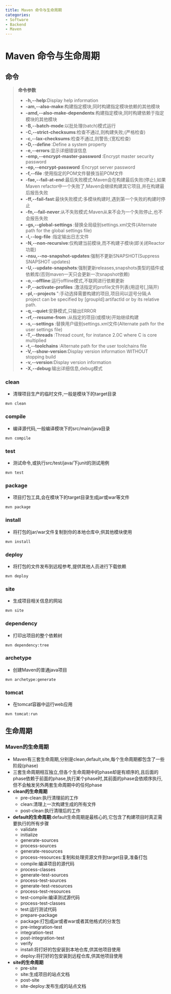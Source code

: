```yaml
---
title: Maven 命令与生命周期
categories:
- Software
- Backend
- Maven
---
```

# Maven 命令与生命周期

## 命令

> **命令参数**
>
> - **-h,--help**:Display help information
> - **-am,--also-make**:构建指定模块,同时构建指定模块依赖的其他模块
> - **-amd,--also-make-dependents**:构建指定模块,同时构建依赖于指定模块的其他模块
> - **-B,--batch-mode**:以批处理(batch)模式运行
> - **-C,--strict-checksums**:检查不通过,则构建失败;(严格检查)
> - **-c,--lax-checksums**:检查不通过,则警告;(宽松检查)
> - **-D,--define <arg>**:Define a system property
> - **-e,--errors**:显示详细错误信息
> - **-emp,--encrypt-master-password <arg>**:Encrypt master security password
> - **-ep,--encrypt-password <arg>**:Encrypt server password
> - **-f,--file <arg>**:使用指定的POM文件替换当前POM文件
> - **-fae,--fail-at-end**:最后失败模式:Maven会在构建最后失败(停止),如果Maven refactor中一个失败了,Maven会继续构建其它项目,并在构建最后报告失败
> - **-ff,--fail-fast**:最快失败模式:多模块构建时,遇到第一个失败的构建时停止
> - **-fn,--fail-never**:从不失败模式:Maven从来不会为一个失败停止,也不会报告失败
> - **-gs,--global-settings <arg>**:替换全局级别settings.xml文件(Alternate path for the global settings file)
> - **-l,--log-file <arg>**:指定输出日志文件
> - **-N,--non-recursive**:仅构建当前模块,而不构建子模块(即关闭Reactor功能)
> - **-nsu,--no-snapshot-updates**:强制不更新SNAPSHOT(Suppress SNAPSHOT updates)
> - **-U,--update-snapshots**:强制更新releases,snapshots类型的插件或依赖库(否则maven一天只会更新一次snapshot依赖)
> - **-o,--offline**:运行offline模式,不联网进行依赖更新
> - **-P,--activate-profiles <arg>**:激活指定的profile文件列表(用逗号[,]隔开)
> - **-pl,--projects <arg>**":手动选择需要构建的项目,项目间以逗号分隔;A project can be specified by [groupId]:artifactId or by its relative path.
> - **-q,--quiet**:安静模式,只输出ERROR
> - **-rf,--resume-from <arg>**:从指定的项目(或模块)开始继续构建
> - **-s,--settings <arg>**:替换用户级别settings.xml文件(Alternate path for the user settings file)
> - **-T,--threads <arg>**:Thread count, for instance 2.0C where C is core multiplied
> - **-t,--toolchains <arg>**:Alternate path for the user toolchains file
> - **-V,--show-version**:Display version information WITHOUT stopping build
> - **-v,--version**:Display version information
> - **-X,--debug**:输出详细信息,debug模式

### clean

- 清理项目生产的临时文件,一般是模块下的target目录

```
mvn clean
```

### compile

- 编译源代码,一般编译模块下的src/main/java目录

```
mvn compile
```

### test

- 测试命令,或执行src/test/java/下junit的测试用例

```
mvn test
```

### package

- 项目打包工具,会在模块下的target目录生成jar或war等文件

```
mvn package
```

### install

- 将打包的jar/war文件复制到你的本地仓库中,供其他模块使用

```
mvn install
```

### deploy

- 将打包的文件发布到远程参考,提供其他人员进行下载依赖

```
mvn deploy
```

### site

- 生成项目相关信息的网站

```
mvn site
```

### dependency

- 打印出项目的整个依赖树

```
mvn dependency:tree
```

### archetype

- 创建Maven的普通java项目

```
mvn archetype:generate
```

### tomcat

- 在tomcat容器中运行web应用

```
mvn tomcat:run
```

## 生命周期

### Maven的生命周期

- Maven有三套生命周期,分别是clean,default,site,每个生命周期都包含了一些阶段(phase)
- 三套生命周期相互独立,但各个生命周期中的phase却是有顺序的,且后面的phase依赖于前面的phase,执行某个phase时,其前面的phase会依顺序执行,但不会触发另外两套生命周期中的任何phase
- **clean的生命周期**
    - pre-clean:执行清理前的工作
    - clean:清理上一次构建生成的所有文件
    - post-clean:执行清理后的工作
- **default的生命周期**:default生命周期是最核心的,它包含了构建项目时真正需要执行的所有步骤
    - validate
    - initialize
    - generate-sources
    - process-sources
    - generate-resources
    - process-resources:复制和处理资源文件到target目录,准备打包
    - compile:编译项目的源代码
    - process-classes
    - generate-test-sources
    - process-test-sources
    - generate-test-resources
    - process-test-resources
    - test-compile:编译测试源代码
    - process-test-classes
    - test:运行测试代码
    - prepare-package
    - package:打包成jar或者war或者其他格式的分发包
    - pre-integration-test
    - integration-test
    - post-integration-test
    - verify
    - install:将打好的包安装到本地仓库,供其他项目使用
    - deploy:将打好的包安装到远程仓库,供其他项目使用
- **site的生命周期**
    - pre-site
    - site:生成项目的站点文档
    - post-site
    - site-deploy:发布生成的站点文档
